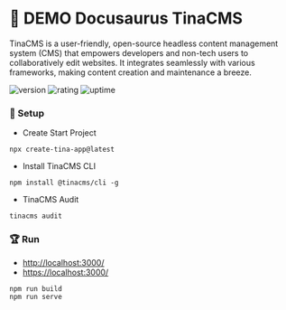 # 🎉 DEMO Docusaurus TinaCMS

TinaCMS is a user-friendly, open-source headless content management system (CMS) that empowers developers and non-tech users to collaboratively edit websites. It integrates seamlessly with various frameworks, making content creation and maintenance a breeze.

![version](https://img.shields.io/badge/version-1.0-blue)
![rating](https://img.shields.io/badge/rating-★★★★★-yellow)
![uptime](https://img.shields.io/badge/uptime-100%25-brightgreen)

### 🚀 Setup

- Create Start Project

```
npx create-tina-app@latest
```

- Install TinaCMS CLI

```
npm install @tinacms/cli -g
```

- TinaCMS Audit

```
tinacms audit
```

### 🏆 Run

- [http://localhost:3000/](http://localhost:3000/)
- [https://localhost:3000/](https://localhost:3000/)

```
npm run build
npm run serve
```